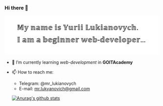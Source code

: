 ### Hi there 👋

![logo image](logo-01.png)

- 🌱 I’m currently learning _web-development_ in **GOITAcademy**
- 📫 How to reach me:

  - Telegram: @mr_lukianovych
  - E-mail: mr.lukyanovich@gmail.com

  [![Anurag's github stats](https://github-readme-stats.vercel.app/api?username=YuriiLukianovych&show_icons=true)](https://github.com/YuriiLukianovych/github-readme-stats)
